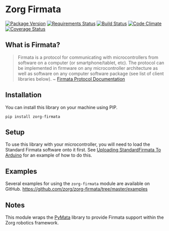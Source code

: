 # Zorg Firmata

[![Package Version](https://img.shields.io/pypi/v/zorg-firmata.svg)](https://pypi.python.org/pypi/zorg-firmata/)
[![Requirements Status](https://requires.io/github/zorg/zorg-firmata/requirements.svg?branch=master)](https://requires.io/github/zorg/zorg-firmata/requirements/?branch=master)
[![Build Status](https://travis-ci.org/zorg/zorg-firmata.svg?branch=master)](https://travis-ci.org/zorg/zorg-firmata)
[![Code Climate](https://codeclimate.com/github/zorg/zorg-firmata/badges/gpa.svg)](https://codeclimate.com/github/zorg/zorg-firmata)
[![Coverage Status](https://coveralls.io/repos/github/zorg/zorg-firmata/badge.svg?branch=master)](https://coveralls.io/github/zorg/zorg-firmata?branch=master)

## What is Firmata?

> Firmata is a protocol for communicating with microcontrollers from software
> on a computer (or smartphone/tablet, etc). The protocol can be implemented
> in firmware on any microcontroller architecture as well as software on any
> computer software package (see list of client libraries below).
> ~ [Firmata Protocol Documentation](https://github.com/firmata/protocol)

## Installation

You can install this library on your machine using PIP.

```
pip install zorg-firmata
```

## Setup

To use this library with your microcontroller, you will need to load the
Standard Firmata software onto it first. See [Uploading StandardFirmata To Arduino](https://github.com/MrYsLab/pymata-aio/wiki/Uploading-StandardFirmata-To-Arduino) for an example of how to do this.

## Examples

Several examples for using the `zorg-firmata` module are available on GitHub.
https://github.com/zorg/zorg-firmata/tree/master/examples

## Notes

This module wraps the [PyMata](https://github.com/MrYsLab/PyMata) library to
provide Firmata support within the Zorg robotics framework.
